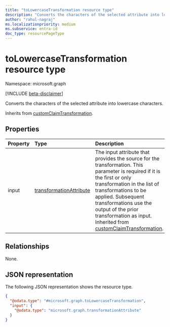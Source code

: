 ```yaml
---
title: "toLowercaseTransformation resource type"
description: "Converts the characters of the selected attribute into lowercase characters."
author: "rahul-nagraj"
ms.localizationpriority: medium
ms.subservice: entra-id
doc_type: resourcePageType
---
```


# toLowercaseTransformation resource type

Namespace: microsoft.graph

[!INCLUDE [beta-disclaimer](../../includes/beta-disclaimer.md)]

Converts the characters of the selected attribute into lowercase characters.

Inherits from [customClaimTransformation](../resources/customclaimtransformation.md).

## Properties
|Property|Type|Description|
|:---|:---|:---|
|input|[transformationAttribute](../resources/transformationattribute.md)|The input attribute that provides the source for the transformation. This parameter is required if it is the first or only transformation in the list of transformations to be applied. Subsequent transformations use the output of the prior transformation as input. Inherited from [customClaimTransformation](../resources/customclaimtransformation.md).|

## Relationships
None.

## JSON representation
The following JSON representation shows the resource type.
<!-- {
  "blockType": "resource",
  "@odata.type": "microsoft.graph.toLowercaseTransformation"
}
-->
``` json
{
  "@odata.type": "#microsoft.graph.toLowercaseTransformation",
  "input": {
    "@odata.type": "microsoft.graph.transformationAttribute"
  }
}
```

